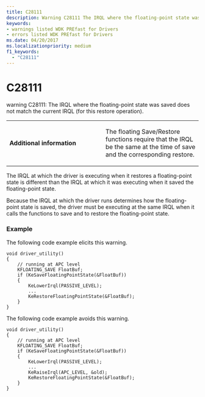```yaml
---
title: C28111
description: Warning C28111 The IRQL where the floating-point state was saved does not match the current IRQL (for this restore operation).
keywords:
- warnings listed WDK PREfast for Drivers
- errors listed WDK PREfast for Drivers
ms.date: 04/20/2017
ms.localizationpriority: medium 
f1_keywords: 
  - "C28111"
---
```


# C28111


warning C28111: The IRQL where the floating-point state was saved does not match the current IRQL (for this restore operation).

<table>
<colgroup>
<col width="50%" />
<col width="50%" />
</colgroup>
<tbody>
<tr class="odd">
<td align="left"><p><strong>Additional information</strong></p></td>
<td align="left"><p>The floating Save/Restore functions require that the IRQL be the same at the time of save and the corresponding restore.</p></td>
</tr>
</tbody>
</table>

 

The IRQL at which the driver is executing when it restores a floating-point state is different than the IRQL at which it was executing when it saved the floating-point state.

Because the IRQL at which the driver runs determines how the floating-point state is saved, the driver must be executing at the same IRQL when it calls the functions to save and to restore the floating-point state.

### <span id="example"></span><span id="EXAMPLE"></span>Example

The following code example elicits this warning.

```
void driver_utility()
{
    // running at APC level
    KFLOATING_SAVE FloatBuf;
    if (KeSaveFloatingPointState(&FloatBuf))
    {
        KeLowerIrql(PASSIVE_LEVEL);
        ...
        KeRestoreFloatingPointState(&FloatBuf);
    }
}
```

The following code example avoids this warning.

```
void driver_utility()
{
    // running at APC level
    KFLOATING_SAVE FloatBuf;
    if (KeSaveFloatingPointState(&FloatBuf))
    {
        KeLowerIrql(PASSIVE_LEVEL);
        ...
        KeRaiseIrql(APC_LEVEL, &old);
        KeRestoreFloatingPointState(&FloatBuf);
    }
}
```

 

 





